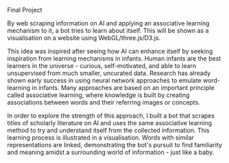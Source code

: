 Final Project

By web scraping information on AI and applying an associative learning mechanism to it, a bot tries to learn about itself. This will be shown as a visualisation on a website using WebGL/three.js/D3.js.
 
This idea was inspired after seeing how AI can enhance itself by seeking inspiration from learning mechanisms in infants. Human infants are the best learners in the universe - curious, self-motivated, and able to learn unsupervised from much smaller, uncurated data. Research has already shown early success in using neural network approaches to emulate word-learning in infants. Many approaches are based on an important principle called associative learning, where knowledge is built by creating associations between words and their referring images or concepts. 
 
In order to explore the strength of this approach, I built a bot that scrapes titles of scholarly literature on AI and uses the same associative learning method to try and understand itself from the collected information. This learning process is illustrated in a visualisation. Words with similar representations are linked, demonstrating the bot's pursuit to find familiarity and meaning amidst a surrounding world of information - just like a baby.